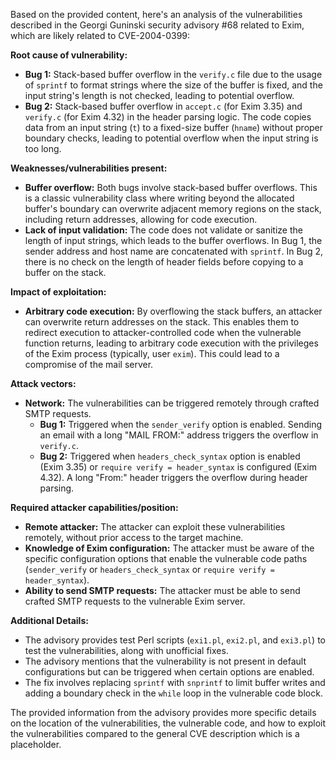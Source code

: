 Based on the provided content, here's an analysis of the vulnerabilities described in the Georgi Guninski security advisory #68 related to Exim, which are likely related to CVE-2004-0399:

**Root cause of vulnerability:**

*   **Bug 1:** Stack-based buffer overflow in the `verify.c` file due to the usage of `sprintf` to format strings where the size of the buffer is fixed, and the input string's length is not checked, leading to potential overflow.
*   **Bug 2:** Stack-based buffer overflow in `accept.c` (for Exim 3.35) and `verify.c` (for Exim 4.32) in the header parsing logic. The code copies data from an input string (`t`) to a fixed-size buffer (`hname`) without proper boundary checks, leading to potential overflow when the input string is too long.

**Weaknesses/vulnerabilities present:**

*   **Buffer overflow:** Both bugs involve stack-based buffer overflows. This is a classic vulnerability class where writing beyond the allocated buffer's boundary can overwrite adjacent memory regions on the stack, including return addresses, allowing for code execution.
*   **Lack of input validation:** The code does not validate or sanitize the length of input strings, which leads to the buffer overflows. In Bug 1, the sender address and host name are concatenated with `sprintf`. In Bug 2, there is no check on the length of header fields before copying to a buffer on the stack.

**Impact of exploitation:**

*   **Arbitrary code execution:** By overflowing the stack buffers, an attacker can overwrite return addresses on the stack. This enables them to redirect execution to attacker-controlled code when the vulnerable function returns, leading to arbitrary code execution with the privileges of the Exim process (typically, user `exim`). This could lead to a compromise of the mail server.

**Attack vectors:**

*   **Network:** The vulnerabilities can be triggered remotely through crafted SMTP requests.
    *   **Bug 1:** Triggered when the `sender_verify` option is enabled. Sending an email with a long "MAIL FROM:" address triggers the overflow in `verify.c`.
    *   **Bug 2:** Triggered when `headers_check_syntax` option is enabled (Exim 3.35) or `require verify = header_syntax` is configured (Exim 4.32). A long "From:" header triggers the overflow during header parsing.

**Required attacker capabilities/position:**

*   **Remote attacker:** The attacker can exploit these vulnerabilities remotely, without prior access to the target machine.
*   **Knowledge of Exim configuration:** The attacker must be aware of the specific configuration options that enable the vulnerable code paths (`sender_verify` or `headers_check_syntax` or  `require verify = header_syntax`).
*   **Ability to send SMTP requests:** The attacker must be able to send crafted SMTP requests to the vulnerable Exim server.

**Additional Details:**

*   The advisory provides test Perl scripts (`exi1.pl`, `exi2.pl`, and `exi3.pl`) to test the vulnerabilities, along with unofficial fixes.
*   The advisory mentions that the vulnerability is not present in default configurations but can be triggered when certain options are enabled.
*   The fix involves replacing `sprintf` with `snprintf` to limit buffer writes and adding a boundary check in the `while` loop in the vulnerable code block.

The provided information from the advisory provides more specific details on the location of the vulnerabilities, the vulnerable code, and how to exploit the vulnerabilities compared to the general CVE description which is a placeholder.
